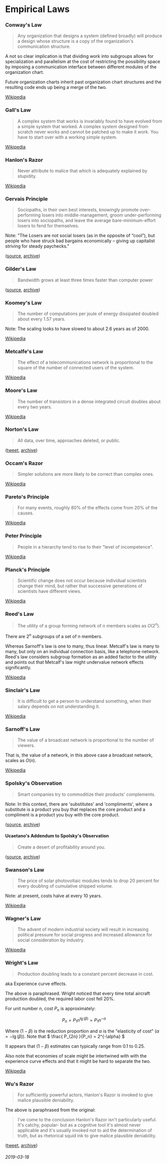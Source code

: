 Empirical Laws
===

### Conway's Law

> Any organization that designs a system (defined broadly) will produce a design whose structure is a copy of the organization's communication structure.

A not so clear implication is that dividing work into subgroups allows for specialization and parallelism
at the cost of restricting the possibility space by imposing a communication interface between different
modules of the organization chart.

Future organization charts inherit past organization chart structures and the resulting code
ends up being a merge of the two.

[Wikipedia](https://en.wikipedia.org/wiki/Conway%27s_law)

### Gall's Law

> A complex system that works is invariably found to have evolved from a simple system that worked. A complex system designed from scratch never works and cannot be patched up to make it work. You have to start over with a working simple system.

[Wikipedia](https://en.wikipedia.org/wiki/John_Gall_(author))

### Hanlon's Razor

> Never attribute to malice that which is adequately explained by stupidity.

[Wikipedia](https://en.wikipedia.org/wiki/Hanlon%27s_razor)

### Gervais Principle

> Sociopaths, in their own best interests, knowingly promote over-performing losers into middle-management, groom under-performing losers into sociopaths, and leave the average bare-minimum-effort losers to fend for themselves.

Note: "The Losers are not social losers (as in the opposite of “cool”), but people who have struck bad bargains economically – giving up capitalist striving for steady paychecks."

([source](https://www.ribbonfarm.com/2009/10/07/the-gervais-principle-or-the-office-according-to-the-office/), [archive](https://web.archive.org/web/20211106013605/https://www.ribbonfarm.com/2009/10/07/the-gervais-principle-or-the-office-according-to-the-office/))

### Gilder's Law

> Bandwidth grows at least three times faster than computer power

([source](https://www.netlingo.com/word/gilders-law.php), [archive](https://web.archive.org/web/20211011053307/https://www.netlingo.com/word/gilders-law.php))

### Koomey's Law

> The number of computations per joule of energy dissipated doubled about every 1.57 years.

Note: The scaling looks to have slowed to about 2.6 years as of 2000.

[Wikipedia](https://en.wikipedia.org/wiki/Koomey%27s_law)

### Metcalfe's Law

> The effect of a telecommunications network is proportional to the square of the number of connected users of the system.

[Wikipedia](https://en.wikipedia.org/wiki/Metcalfe's_law)


### Moore's Law

> The number of transistors in a dense integrated circuit doubles about every two years.

[Wikipedia](https://en.wikipedia.org/wiki/Moore's_law)

### Norton's Law

> All data, over time, approaches deleted, or public.

([tweet](https://twitter.com/quinnnorton/status/619139410555047936), [archive](https://web.archive.org/web/20210407073009/https://twitter.com/quinnnorton/status/619139410555047936))

### Occam's Razor

> Simpler solutions are more likely to be correct than complex ones.

[Wikipedia](https://en.wikipedia.org/wiki/Occam%27s_razor)

### Pareto's Principle

> For many events, roughly 80% of the effects come from 20% of the causes.

[Wikipedia](https://en.wikipedia.org/wiki/Pareto_principle)


### Peter Principle

>  People in a hierarchy tend to rise to their "level of incompetence".

[Wikipedia](https://en.wikipedia.org/wiki/Peter_principle)

### Planck's Principle

> Scientific change does not occur because individual scientists change their mind, but rather that successive generations of scientists have different views.

[Wikipedia](https://en.wikipedia.org/wiki/Planck%27s_principle)

### Reed's Law

> The utility of a group forming network of $n$ members scales as $O(2^n)$.

There are $2^n$ subgroups of a set of $n$ members.

Whereas Sarnoff's law is one to many, thus linear.
Metcalf's law is many to many, but only on an individual connection basis, like a telephone network.
Reed's law considers subgroup formation as an added factor to the utility
and points out that Metcalf's law might undervalue network effects significantly.

[Wikipedia](https://en.wikipedia.org/wiki/Reed%27s_law)

### Sinclair's Law

> It is difficult to get a person to understand something, when their salary depends on not understanding it.

[Wikipedia](https://en.wikiquote.org/wiki/Upton_Sinclair)

### Sarnoff's Law

> The value of a broadcast network is proportional to the number of viewers.

That is, the value of a network, in this above case a broadcast network, scales as $O(n)$.

[Wikipedia](https://en.wikipedia.org/wiki/David_Sarnoff)

### Spolsky's Observation

> Smart companies try to commoditize their products' complements.

Note: In this context, there are 'substitutes' and 'compliments', where
a substitute is a product you buy that replaces the core product and a compliment
is a product you buy with the core product.

([source](https://www.gwern.net/Complement), [archive](https://web.archive.org/web/20211125143022/https://www.gwern.net/Complement))

#### Ucaetano's Addendum to Spolsky's Observation

> Create a desert of profitability around you.

([source](https://news.ycombinator.com/item?id=17048329), [archive](https://web.archive.org/web/20210204033820/https://news.ycombinator.com/item?id=17048329))

### Swanson's Law

>  The price of solar photovoltaic modules tends to drop 20 percent for every doubling of cumulative shipped volume.

Note: at present, costs halve at every 10 years.

[Wikipedia](https://en.wikipedia.org/wiki/Swanson's_law)

### Wagner's Law

> The advent of modern industrial society will result in increasing political pressure for social progress and increased allowance for social consideration by industry.

[Wikipedia](https://en.wikipedia.org/wiki/Wagner%27s_law)

### Wright's Law

> Production doubling leads to a constant percent decrease in cost.

aka Experience curve effects.

The above is paraphrased.
Wright noticed that every time total aircraft production doubled, the required labor cost fell 20%.

For unit number $n$, cost $P_n$ is approximately:

$$
P_n = P_1 n^{ \lg(\beta) } = P_1 n^{-\alpha}
$$

Where $(1-\beta)$ is the reduction proportion and $\alpha$ is the "elasticity of cost" ($\alpha = -\lg(\beta)$).
Note that $ \frac{ P_{2n} }{P_n} = 2^{-\alpha} $

It appears that $(1-\beta)$ estimates can typically range from $0.1$ to $0.25$.

Also note that economies of scale might be intertwined with with the experience curve effects and that it might be hard to separate the two.

[Wikipedia](https://en.wikipedia.org/wiki/Experience_curve_effects)

### Wu's Razor

> For sufficiently powerful actors, Hanlon's Razor is invoked to give malice plausible deniability.

The above is paraphrased from the original:

> I've come to the conclusion Hanlon's Razor isn't particularly useful.
> It's catchy, popular- but as a cognitive tool it's almost never applicable
> and it's usually invoked not to aid the determination of truth, but as
> rhetorical squid ink to give malice plausible deniability.

([tweet](https://twitter.com/RealSexyCyborg/status/1324833812228919296), [archive](https://web.archive.org/web/20210301050710/https://twitter.com/RealSexyCyborg/status/1324833812228919296))


###### 2019-03-18
